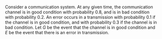 Consider a communication system. At any given time, the communication channel is in good condition with probability 0.8, and is in bad condition with probability 0.2. An error occurs in a transmission with probability 0.1 if the channel is in good condition, and with probability 0.3 if the channel is in bad condition. Let $`G`$ be the event that the channel is in good condition and $`E`$ be the event that there is an error in transmission.